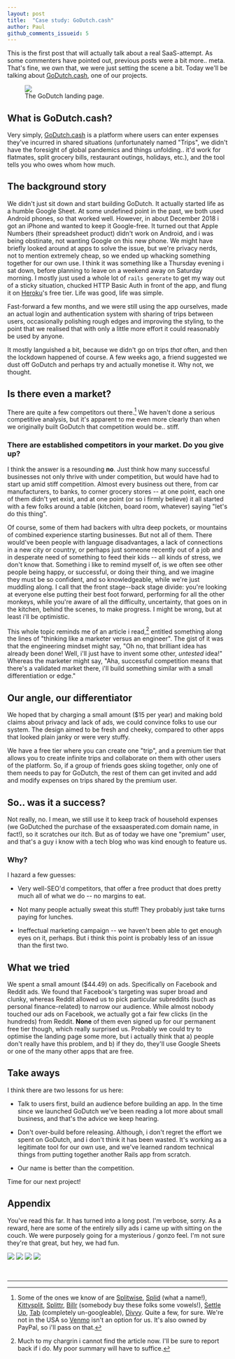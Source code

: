 ```yaml
---
layout: post
title:  "Case study: GoDutch.cash"
author: Paul
github_comments_issueid: 5
---
```


This is the first post that will actually talk about a real
SaaS-attempt.  As some commenters have pointed out, previous posts
were a bit more.. meta.  That's fine, we own that, we were just
setting the scene a bit.  Today we'll be talking about
[GoDutch.cash][gd], one of our projects.

<div class="deerbox">
  <figure>
    <img src="/images/case-study-godutch/godutch-landing.png" class="black-border">
    <figcaption>The GoDutch landing page.</figcaption>
  </figure>
</div>

## What is GoDutch.cash?

Very simply, [GoDutch.cash][gd] is a platform where users can enter
expenses they've incurred in shared situations (unfortunately named
"Trips", we didn't have the foresight of global pandemics and things
unfolding.. it'd work for flatmates, split grocery bills, restaurant
outings, holidays, etc.), and the tool tells you who owes whom how
much.

## The background story

We didn't just sit down and start building GoDutch.  It actually
started life as a humble Google Sheet.  At some undefined point in the
past, we both used Android phones, so that worked well.  However, in
about December 2018 i got an iPhone and wanted to keep it Google-free.
It turned out that Apple Numbers (their spreadsheet product) didn't
work on Android, and i was being obstinate, not wanting Google on this
new phone.  We might have briefly looked around at apps to solve the
issue, but we're privacy nerds, not to mention extremely cheap, so we
ended up whacking something together for our own use.  I think it was
something like a Thursday evening i sat down, before planning to leave
on a weekend away on Saturday morning.  I mostly just used a whole lot
of `rails generate` to get my way out of a sticky situation, chucked
HTTP Basic Auth in front of the app, and flung it on
[Heroku](https://heroku.com)'s free tier.  Life was good, life was
simple.

Fast-forward a few months, and we were still using the app ourselves,
made an actual login and authentication system with sharing of trips
between users, occasionally polishing rough edges and improving the
styling, to the point that we realised that with only a little more
effort it could reasonably be used by anyone.

It mostly languished a bit, because we didn't go on trips _that_
often, and then the lockdown happened of course.  A few weeks ago, a
friend suggested we dust off GoDutch and perhaps try and actually
monetise it.  Why not, we thought.

## Is there even a market?

There are quite a few competitors out there.[^compet]  We haven't done a
serious competitive analysis, but it's apparent to me even more
clearly than when we originally built GoDutch that competition would
be.. stiff.

### There are established competitors in your market. Do you give up?

I think the answer is a resounding **no**.  Just think how many
successful businesses not only thrive with under competition, but
would have had to start up amid stiff competition.  Almost every
business out there, from car manufacturers, to banks, to corner
grocery stores -- at one point, each one of them didn't yet exist, and
at one point (or so i firmly believe) it all started with a few folks
around a table (kitchen, board room, whatever) saying "let's do this
thing".

Of course, some of them had backers with ultra deep pockets, or
mountains of combined experience starting businesses.  But not all of
them.  There would've been people with language disadvantages, a lack
of connections in a new city or country, or perhaps just someone
recently out of a job and in desperate need of something to feed their
kids -- all kinds of stress, we don't know that.  Something i like to
remind myself of, is we often see other people being happy, or
successful, or doing their thing, and we imagine they must be so
confident, and so knowledgeable, while we're just muddling along.  I
call that the front stage--back stage divide: you're looking at
everyone else putting their best foot forward, performing for all the
other monkeys, while you're aware of all the difficulty, uncertainty,
that goes on in the kitchen, behind the scenes, to make progress.  I
might be wrong, but at least i'll be optimistic.

This whole topic reminds me of an article i read,[^mktg] entitled something
along the lines of "thinking like a marketer versus an engineer".  The
gist of it was that the engineering mindset might say, "Oh no, that
brilliant idea has already been done!  Well, i'll just have to invent
some other, _untested_ idea!"  Whereas the marketer might say, "Aha,
successful competition means that there's a validated market there,
i'll build something similar with a small differentiation or edge."

## Our angle, our differentiator

We hoped that by charging a small amount ($15 per year) and making
bold claims about privacy and lack of ads, we could convince folks to
use our system.  The design aimed to be fresh and cheeky, compared to
other apps that looked plain janky or were very stuffy.

We have a free tier where you can create one "trip", and a premium
tier that allows you to create infinite trips and collaborate on them
with other users of the platform.  So, if a group of friends goes
skiing together, only one of them needs to pay for GoDutch, the rest
of them can get invited and add and modify expenses on trips shared by
the premium user.

## So.. was it a success?

Not really, no.  I mean, we still use it to keep track of household
expenses (we GoDutched the purchase of the exsaasperated.com domain
name, in fact!), so it scratches our itch.  But as of today we have
one "premium" user, and that's a guy i know with a tech blog who was
kind enough to feature us.

### Why?

I hazard a few guesses:

* Very well-SEO'd competitors, that offer a free product that does
  pretty much all of what we do -- no margins to eat.

* Not many people actually sweat this stuff! They probably just take
  turns paying for lunches.

* Ineffectual marketing campaign -- we haven't been able to get enough
  eyes on it, perhaps.  But i think this point is probably less of an
  issue than the first two.

## What we tried

We spent a small amount ($44.49) on ads.  Specifically on Facebook and
Reddit ads.  We found that Facebook's targeting was super broad and
clunky, whereas Reddit allowed us to pick particular subreddits (such
as personal finance-related) to narrow our audience.  While almost
nobody touched our ads on Facebook, we actually got a fair few clicks
(in the hundreds) from Reddit.  **None** of them even signed up for our
permanent free tier though, which really surprised us.  Probably we could try
to optimise the landing page some more, but i actually think that a)
people don't really have this problem, and b) if they do, they'll use
Google Sheets or one of the many other apps that are free.

## Take aways

I think there are two lessons for us here:

* Talk to users first, build an audience before building an app.  In
  the time since we launched GoDutch we've been reading a lot more
  about small business, and that's the advice we keep hearing.

* Don't over-build before releasing.  Although, i don't regret the
  effort we spent on GoDutch, and i don't think it has been wasted.
  It's working as a legitimate tool for our own use, and we've learned
  random technical things from putting together another Rails app from
  scratch.

* Our name is better than the competition.

Time for our next project!

## Appendix

You've read this far.  It has turned into a long post.  I'm verbose,
sorry.  As a reward, here are some of the entirely silly ads i came up
with sitting on the couch.  We were purposely going for a mysterious /
gonzo feel.  I'm not sure they're that great, but hey, we had fun.

![](/images/case-study-godutch/ad-parrots.jpg)
![](/images/case-study-godutch/ad-chick.jpg)
![](/images/case-study-godutch/ad-geese.jpg)
![](/images/case-study-godutch/ad-cat.jpg)

<br>
<hr>


[gd]: https://godutch.cash
[^compet]: Some of the ones we know of are
    [Splitwise](https://www.splitwise.com/),
    [Splid](https://splid.app/english) (what a name!),
    [Kittysplit](https://www.kittysplit.com/),
    [Splittr](http://www.splittr.io/),
    [Billr](http://billr.me/) (somebody buy these folks some vowels!),
    [Settle Up](https://settleup.io/),
    [Tab](https://www.tabapp.co/) (completely un-googleable),
    [Divvy](http://www.divvythatup.com/). Quite a few, for
    sure. We're not in
    the USA so [Venmo](https://venmo.com/) isn't an option for
    us. It's also owned by PayPal, so i'll pass on that.

[^mktg]: Much to my chargrin i cannot find the article now.  I'll be
    sure to report back if i do.  My poor summary will have to
    suffice.
